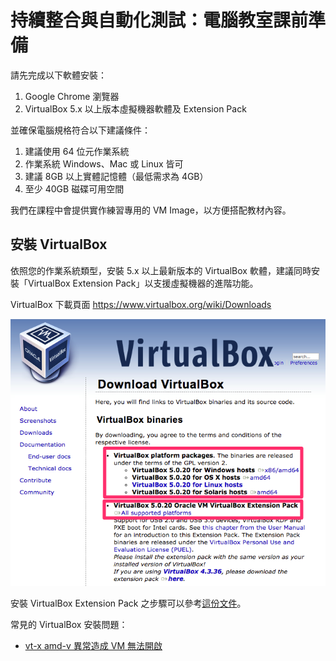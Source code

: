 # 持續整合與自動化測試：電腦教室課前準備

請先完成以下軟體安裝：

1. Google Chrome 瀏覽器
2. VirtualBox 5.x 以上版本虛擬機器軟體及 Extension Pack

並確保電腦規格符合以下建議條件：

1. 建議使用 64 位元作業系統
2. 作業系統 Windows、Mac 或 Linux 皆可
3. 建議 8GB 以上實體記憶體（最低需求為 4GB）
4. 至少 40GB 磁碟可用空間


我們在課程中會提供實作練習專用的 VM Image，以方便搭配教材內容。

<!--
4. [使用 AgileWorks 平台及下載上課用 VM 映像檔](AgileWorks.md)
-->

## 安裝 VirtualBox

依照您的作業系統類型，安裝 5.x 以上最新版本的 VirtualBox 軟體，建議同時安裝「VirtualBox Extension Pack」以支援虛擬機器的進階功能。

VirtualBox 下載頁面 https://www.virtualbox.org/wiki/Downloads

![下載必要的 VirtualBox 安裝檔案](download-virtualbox.png)

安裝 VirtualBox Extension Pack 之步驟可以參考[這份文件](http://www.arthurtoday.com/2011/01/oracle-vm-virtualbox-40-extension-pack_14.html)。

常見的 VirtualBox 安裝問題：

- [vt-x amd-v 異常造成 VM 無法開啟](docker/troubleshooting/vt_x_amd_v_error/README.md)
